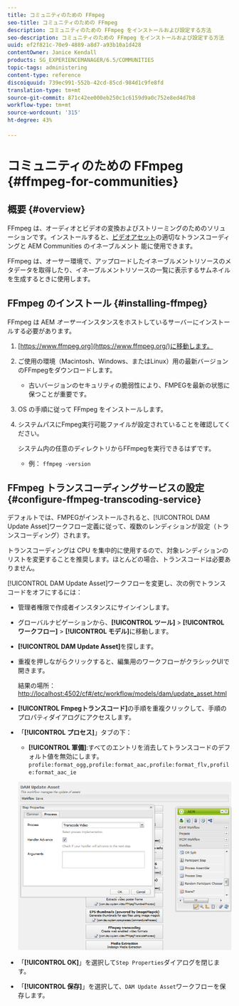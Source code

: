 ```yaml
---
title: コミュニティのための FFmpeg
seo-title: コミュニティのための FFmpeg
description: コミュニティのための FFmpeg をインストールおよび設定する方法
seo-description: コミュニティのための FFmpeg をインストールおよび設定する方法
uuid: ef2f821c-70e9-4889-a8d7-a93b10a1d428
contentOwner: Janice Kendall
products: SG_EXPERIENCEMANAGER/6.5/COMMUNITIES
topic-tags: administering
content-type: reference
discoiquuid: 739ec991-552b-42cd-85cd-984d1c9fe8fd
translation-type: tm+mt
source-git-commit: 871c42ee000eb250c1c6159d9a0c752e8ed4d7b8
workflow-type: tm+mt
source-wordcount: '315'
ht-degree: 43%

---
```



# コミュニティのための FFmpeg  {#ffmpeg-for-communities}

## 概要 {#overview}

FFmpeg は、オーディオとビデオの変換およびストリーミングのためのソリューションです。インストールすると、[ビデオアセット](../../help/sites-authoring/default-components-foundation.md#video)の適切なトランスコーディングと AEM Communities のイネーブルメント 能に使用できます。

FFmpeg は、オーサー環境で、アップロードしたイネーブルメントリソースのメタデータを取得したり、イネーブルメントリソースの一覧に表示するサムネイルを生成するときに使用します。

## FFmpeg のインストール  {#installing-ffmpeg}

FFmpeg は AEM *オーサー*&#x200B;インスタンスをホストしているサーバーにインストールする必要があります。

1. [https://www.ffmpeg.org](https://www.ffmpeg.org/)に移動します。
1. ご使用の環境（Macintosh、Windows、またはLinux）用の最新バージョンのFFmpegをダウンロードします。

   * 古いバージョンのセキュリティの脆弱性により、FMPEGを最新の状態に保つことが重要です。

1. OS の手順に従って FFmpeg をインストールします。

1. システムパスにFmpeg実行可能ファイルが設定されていることを確認してください。

   システム内の任意のディレクトリからFFmpegを実行できるはずです。

   * 例： `ffmpeg -version`

## FFmpeg トランスコーディングサービスの設定 {#configure-ffmpeg-transcoding-service}

デフォルトでは、FMPEGがインストールされると、[!UICONTROL DAM Update Asset]ワークフロー定義に従って、複数のレンディションが設定（トランスコーディング）されます。

トランスコーディングは CPU を集中的に使用するので、対象レンディションのリストを変更することを推奨します。ほとんどの場合、トランスコードは必要ありません。

[!UICONTROL DAM Update Asset]ワークフローを変更し、次の例でトランスコードをオフにするには：

* 管理者権限で作成者インスタンスにサインインします。
* グローバルナビゲーションから、**[!UICONTROL ツール]** > **[!UICONTROL ワークフロー]** > **[!UICONTROL モデル]**&#x200B;に移動します。
* **[!UICONTROL DAM Update Asset]**&#x200B;を探します。
* 重複を押しながらクリックすると、編集用のワークフローがクラシックUIで開きます。

   結果の場所：[http://localhost:4502/cf#/etc/workflow/models/dam/update_asset.html](http://localhost:4502/cf#/etc/workflow/models/dam/update_asset.html)

* **[!UICONTROL Fmpegトランスコード]**&#x200B;の手順を重複クリックして、手順のプロパティダイアログにアクセスします。
* 「**[!UICONTROL プロセス]**」タブの下：

   * **[!UICONTROL 軍備]**:すべてのエントリを消去してトランスコードのデフォルト値を無効にします。  `profile:format_ogg,profile:format_aac,profile:format_flv,profile:format_aac_ie`

   ![configure-ffmpeg](assets/configure-ffmpeg.png)

* 「**[!UICONTROL OK]**」を選択して`Step Properties`ダイアログを閉じます。

* 「**[!UICONTROL 保存]**」を選択して、`DAM Update Asset`ワークフローを保存します。



